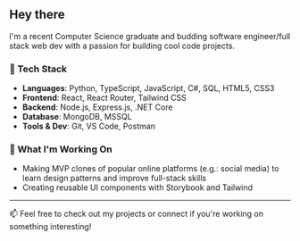 ## Hey there

I'm a recent Computer Science graduate and budding software engineer/full stack web dev with a passion for building cool code projects.

### 🔧 Tech Stack

- **Languages**: Python, TypeScript, JavaScript, C#, SQL, HTML5, CSS3
- **Frontend**: React, React Router, Tailwind CSS
- **Backend**: Node.js, Express.js, .NET Core
- **Database**: MongoDB, MSSQL
- **Tools & Dev**: Git, VS Code, Postman

### 🧠 What I'm Working On

- Making MVP clones of popular online platforms (e.g.: social media) to learn design patterns and improve full-stack skills
- Creating reusable UI components with Storybook and Tailwind

---

📫 Feel free to check out my projects or connect if you're working on something interesting!

<!---
jeremywuworldwidesimtan/jeremywuworldwidesimtan is a ✨ special ✨ repository because its `README.md` (this file) appears on your GitHub profile.
You can click the Preview link to take a look at your changes.
--->
